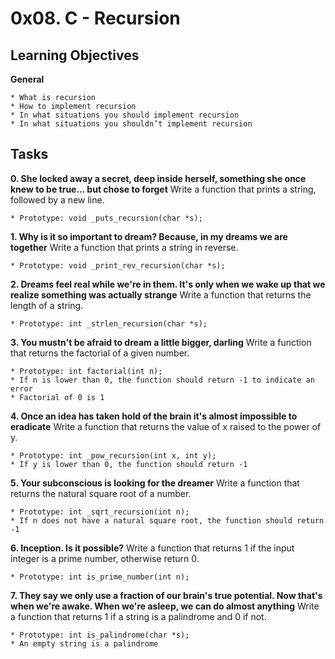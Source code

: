 # 0x08. C - Recursion

## Learning Objectives

**General**

    * What is recursion
    * How to implement recursion
    * In what situations you should implement recursion
    * In what situations you shouldn’t implement recursion

## Tasks

**0. She locked away a secret, deep inside herself, something she once knew to be true... but chose to forget**
     Write a function that prints a string, followed by a new line.

    * Prototype: void _puts_recursion(char *s);

**1. Why is it so important to dream? Because, in my dreams we are together**
     Write a function that prints a string in reverse.

    * Prototype: void _print_rev_recursion(char *s);

**2. Dreams feel real while we're in them. It's only when we wake up that we realize something was actually strange**
     Write a function that returns the length of a string.

    * Prototype: int _strlen_recursion(char *s);

**3. You mustn't be afraid to dream a little bigger, darling**
     Write a function that returns the factorial of a given number.

    * Prototype: int factorial(int n);
    * If n is lower than 0, the function should return -1 to indicate an error
    * Factorial of 0 is 1

**4. Once an idea has taken hold of the brain it's almost impossible to eradicate**
     Write a function that returns the value of x raised to the power of y.

    * Prototype: int _pow_recursion(int x, int y);
    * If y is lower than 0, the function should return -1

**5. Your subconscious is looking for the dreamer**
     Write a function that returns the natural square root of a number.

    * Prototype: int _sqrt_recursion(int n);
    * If n does not have a natural square root, the function should return -1

**6. Inception. Is it possible?**
     Write a function that returns 1 if the input integer is a prime number, otherwise return 0.

    * Prototype: int is_prime_number(int n);

**7. They say we only use a fraction of our brain's true potential. Now that's when we're awake. When we're asleep, we can do almost anything**
     Write a function that returns 1 if a string is a palindrome and 0 if not.

    * Prototype: int is_palindrome(char *s);
    * An empty string is a palindrome
